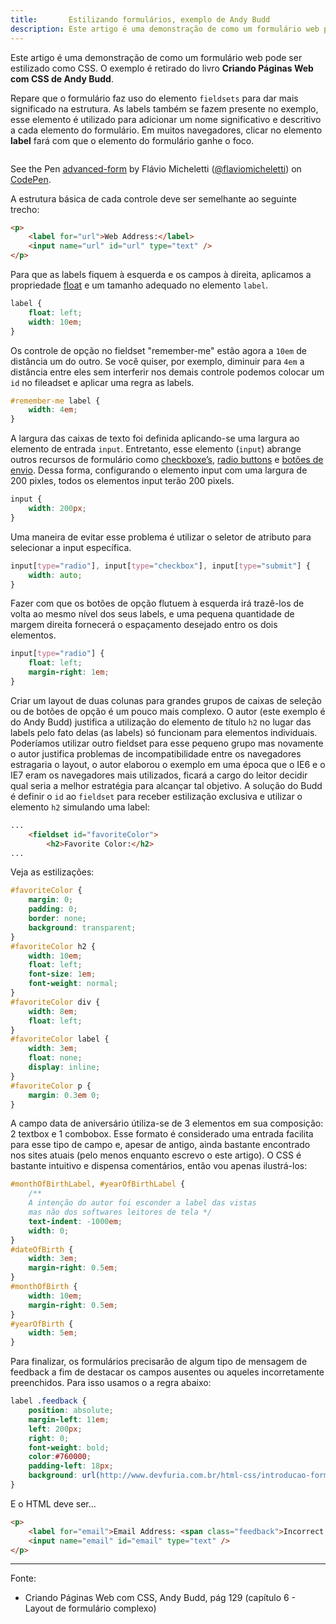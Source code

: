 ```yaml
---
title:       Estilizando formulários, exemplo de Andy Budd
description: Este artigo é uma demonstração de como um formulário web pode ser estilizado como CSS
---
```


Este artigo é uma demonstração de como um formulário web pode ser estilizado como CSS. O exemplo é retirado do livro
__Criando Páginas Web com CSS de Andy Budd__.

Repare que o formulário faz uso do elemento `fieldsets` para dar mais significado na estrutura. As labels também se 
fazem presente no exemplo, esse elemento é utilizado para adicionar um nome significativo e descritivo a cada elemento 
do formulário. Em muitos navegadores, clicar no elemento __label__ fará com que o elemento do formulário ganhe o foco.

<div data-height="852" data-theme-id="2897" data-slug-hash="zxvPBy" data-default-tab="null" data-user="flaviomicheletti" class='codepen'><pre><code></code></pre>
<p>See the Pen <a href='http://codepen.io/flaviomicheletti/pen/zxvPBy/'>advanced-form</a> by Flávio Micheletti (<a href='http://codepen.io/flaviomicheletti'>@flaviomicheletti</a>) on <a href='http://codepen.io'>CodePen</a>.</p>
</div><script async src="//assets.codepen.io/assets/embed/ei.js"></script>

A estrutura básica de cada controle deve ser semelhante ao seguinte trecho:

```html
<p>
    <label for="url">Web Address:</label>
    <input name="url" id="url" type="text" />
</p>
```

Para que as labels fiquem à esquerda e os campos à direita, aplicamos a propriedade [float](/html-css/float/) e um tamanho
adequado no elemento `label`.

```css
label {
    float: left;
    width: 10em;
}
```

Os controle de opção no fieldset "remember-me" estão agora a `10em` de distância um do outro. Se você quiser, por exemplo,
diminuir para `4em` a distância entre eles sem interferir nos demais controle podemos colocar um `id` no fileadset e
aplicar uma regra as labels.

```css
#remember-me label {
    width: 4em;
}
```

A largura das caixas de texto foi definida aplicando-se uma largura ao elemento de entrada `input`. Entretanto, esse
elemento (`input`) abrange outros recursos de formulário como 
[checkboxe’s](/html-css/formularios/checkbox/), 
[radio buttons](/html-css/formularios/radio-buttons/) e
[botões de envio](/html-css/formularios/button-submit-reset/).
Dessa forma, configurando o elemento input com uma largura de 200 pixles, todos os elementos input terão 200 pixels.

```css
input {
    width: 200px;
}
```

Uma maneira de evitar esse problema é utilizar o seletor de atributo para selecionar a input específica.

```css
input[type="radio"], input[type="checkbox"], input[type="submit"] {
    width: auto;
}
```

Fazer com que os botões de opção flutuem à esquerda irá trazê-los de volta ao mesmo nível dos seus labels, e uma pequena
quantidade de margem direita fornecerá o espaçamento desejado entro os dois elementos.

```css
input[type="radio"] {
    float: left;
    margin-right: 1em;
}
```


Criar um layout de duas colunas para grandes grupos de caixas de seleção ou de botões de opção é um pouco mais complexo.
O autor (este exemplo é do Andy Budd) justifica a utilização do elemento de título `h2` no lugar das labels pelo fato
delas (as labels) só funcionam para elementos individuais. Poderíamos utilizar outro fieldset para esse pequeno
grupo mas novamente o autor justifica problemas de incompatibilidade entre os navegadores estragaria o layout, o autor
elaborou o exemplo em uma época que o IE6 e o IE7 eram os navegadores mais utilizados, ficará a cargo do leitor decidir
qual seria a melhor estratégia para alcançar tal objetivo. A solução do Budd é definir o `id` ao `fieldset` para receber
estilização exclusiva e utilizar o elemento `h2` simulando uma label:

```html
...
    <fieldset id="favoriteColor">
        <h2>Favorite Color:</h2>
...
```

Veja as estilizações:

```css
#favoriteColor {
    margin: 0;
    padding: 0;
    border: none;
    background: transparent;
}
#favoriteColor h2 {
    width: 10em;
    float: left;
    font-size: 1em;
    font-weight: normal;
}
#favoriteColor div {
    width: 8em;
    float: left;
}
#favoriteColor label {
    width: 3em;
    float: none;
    display: inline;
}
#favoriteColor p {
    margin: 0.3em 0;
}
```

A campo data de aniversário útiliza-se de 3 elementos em sua composição: 2 textbox e 1 combobox. Esse formato é
considerado uma entrada facilita para esse tipo de campo e, apesar de antigo, ainda bastante encontrado nos sites atuais
(pelo menos enquanto escrevo o este artigo). O CSS é bastante intuitivo e dispensa comentários, então vou apenas ilustrá-los:

```css
#monthOfBirthLabel, #yearOfBirthLabel {
    /**
    A intenção do autor foi esconder a label das vistas
    mas não dos softwares leitores de tela */
    text-indent: -1000em;
    width: 0;
}
#dateOfBirth {
    width: 3em;
    margin-right: 0.5em;
}
#monthOfBirth {
    width: 10em;
    margin-right: 0.5em;
}
#yearOfBirth {
    width: 5em;
}
```

Para finalizar, os formulários precisarão de algum tipo de mensagem de feedback a fim de destacar os campos ausentes ou
aqueles incorretamente preenchidos. Para isso usamos o a regra abaixo:

```css
label .feedback {
    position: absolute;
    margin-left: 11em;
    left: 200px;
    right: 0;
    font-weight: bold;
    color:#760000;
    padding-left: 18px;
    background: url(http://www.devfuria.com.br/html-css/introducao-formularios-web/error.png) no-repeat left top;
}
```

E o HTML deve ser...

```html
<p>
    <label for="email">Email Address: <span class="feedback">Incorrect email address. Please try again.</span></label>
    <input name="email" id="email" type="text" />
</p>
```


<hr>
Fonte:

- Criando Páginas Web com CSS, Andy Budd, pág 129 (capítulo 6 - Layout de formulário complexo)